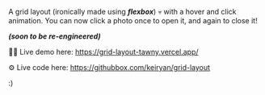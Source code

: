 A grid layout (ironically made using **_flexbox_**) 💀 with a hover and click animation. You can now click a photo once to open it, and again to close it! 

__*(soon to be re-engineered)*__

🧑‍💻 Live demo here: https://grid-layout-tawny.vercel.app/

⚙️ Live code here: https://githubbox.com/keiryan/grid-layout

:)
